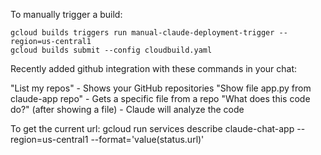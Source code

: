 To manually trigger a build:
```
gcloud builds triggers run manual-claude-deployment-trigger --region=us-central1
gcloud builds submit --config cloudbuild.yaml
```

Recently added github integration with these commands in your chat:

"List my repos" - Shows your GitHub repositories
"Show file app.py from claude-app repo" - Gets a specific file from a repo
"What does this code do?" (after showing a file) - Claude will analyze the code

To get the current url:
gcloud run services describe claude-chat-app --region=us-central1 --format='value(status.url)'

